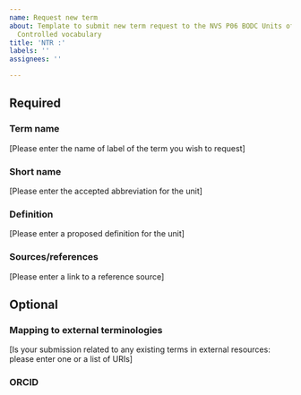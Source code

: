 ```yaml
---
name: Request new term
about: Template to submit new term request to the NVS P06 BODC Units of Measurement
  Controlled vocabulary
title: 'NTR :'
labels: ''
assignees: ''

---
```


## Required
### Term name
[Please enter the name of label of the term you wish to request]
### Short name
[Please enter the accepted abbreviation for the unit]
### Definition
[Please enter a proposed definition for the unit] 
### Sources/references
[Please enter a link to a reference source]

## Optional
### Mapping to external terminologies
[Is your submission related to any existing terms in external resources: please enter one or a list of URIs]
### ORCID
